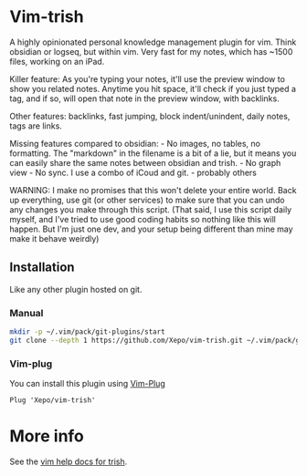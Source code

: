 # Vim-trish

A highly opinionated personal knowledge management plugin for vim.  Think obsidian or logseq, but within vim.  Very fast for my notes, which has ~1500 files, working on an iPad.

Killer feature: As you're typing your notes, it'll use the preview window to show you related notes.   Anytime you hit space, it'll check if you just typed a tag, and if so, will open that note in the preview window, with backlinks.

Other features: backlinks, fast jumping, block indent/unindent, daily notes, tags are links.

Missing features compared to obsidian:
	- No images, no tables, no formatting.  The "markdown" in the filename is
	  a bit of a lie, but it means you can easily share the same notes between
	  obsidian and trish.
	- No graph view
	- No sync.  I use a combo of iCoud and git.
	- probably others

WARNING: I make no promises that this won't delete your entire world.  Back up
everything, use git (or other services) to make sure that you can undo any
changes you make through this script.  (That said, I use this script daily
myself, and I've tried to use good coding habits so nothing like this will
happen.  But I'm just one dev, and your setup being different than mine may
make it behave weirdly)

## Installation
Like any other plugin hosted on git.  

### Manual
```bash
mkdir -p ~/.vim/pack/git-plugins/start
git clone --depth 1 https://github.com/Xepo/vim-trish.git ~/.vim/pack/git-plugins/start/vim-trish
```

### Vim-plug
You can install this plugin using [Vim-Plug](https://github.com/junegunn/vim-plug)

```vim
Plug 'Xepo/vim-trish'
```

# More info
See the [vim help docs for trish](https://github.com/Xepo/vim-trish/blob/main/doc/trish.txt).
